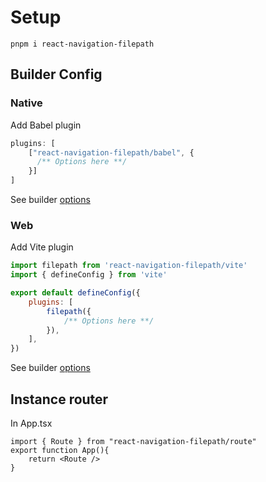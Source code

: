 # Setup
`pnpm i react-navigation-filepath`

## Builder Config
### Native
Add Babel plugin
```js
plugins: [
    ["react-navigation-filepath/babel", {
      /** Options here **/
    }]
]
```
See builder [options](./BuilderOptions.md)

### Web
Add Vite plugin
```js
import filepath from 'react-navigation-filepath/vite'
import { defineConfig } from 'vite'

export default defineConfig({
    plugins: [
        filepath({
            /** Options here **/
        }),
    ],
})
```
See builder [options](./BuilderOptions.md)

## Instance router
In App.tsx
```tsx
import { Route } from "react-navigation-filepath/route"
export function App(){
    return <Route />
}
```

